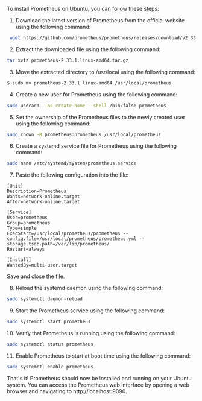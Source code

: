 To install Prometheus on Ubuntu, you can follow these steps:

1. Download the latest version of Prometheus from the official website using the following command:

```bash
 wget https://github.com/prometheus/prometheus/releases/download/v2.33.1/prometheus-2.33.1.linux-amd64.tar.gz
```

2. Extract the downloaded file using the following command:

```bash
tar xvfz prometheus-2.33.1.linux-amd64.tar.gz
```

3. Move the extracted directory to /usr/local using the following command:

```bash
$ sudo mv prometheus-2.33.1.linux-amd64 /usr/local/prometheus
```

4. Create a new user for Prometheus using the following command:

```bash
sudo useradd --no-create-home --shell /bin/false prometheus
```

5. Set the ownership of the Prometheus files to the newly created user using the following command:

```bash
sudo chown -R prometheus:prometheus /usr/local/prometheus
```

6. Create a systemd service file for Prometheus using the following command:

```bash
sudo nano /etc/systemd/system/prometheus.service
```

7. Paste the following configuration into the file:

```
[Unit]
Description=Prometheus
Wants=network-online.target
After=network-online.target

[Service]
User=prometheus
Group=prometheus
Type=simple
ExecStart=/usr/local/prometheus/prometheus --config.file=/usr/local/prometheus/prometheus.yml --storage.tsdb.path=/var/lib/prometheus/
Restart=always

[Install]
WantedBy=multi-user.target
```

Save and close the file.

8. Reload the systemd daemon using the following command:

```bash
sudo systemctl daemon-reload
```

9. Start the Prometheus service using the following command:

```bash
sudo systemctl start prometheus
```

10. Verify that Prometheus is running using the following command:

```bash
sudo systemctl status prometheus
```

11. Enable Prometheus to start at boot time using the following command:

```bash
sudo systemctl enable prometheus
```

That's it! Prometheus should now be installed and running on your Ubuntu system. You can access the Prometheus web interface by opening a web browser and navigating to http://localhost:9090.
